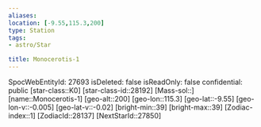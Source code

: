 ```yaml
---
aliases: 
location: [-9.55,115.3,200]
type: Station
tags:
- astro/Star

title: Monocerotis-1
---
```

SpocWebEntityId: 27693
isDeleted: false
isReadOnly: false
confidential: public
[star-class::K0]
[star-class-id::28192]
[Mass-sol::]
[name::Monocerotis-1]
[geo-alt::200]
[geo-lon::115.3]
[geo-lat::-9.55]
[geo-lon-v::-0.005]
[geo-lat-v::-0.02]
[bright-min::39]
[bright-max::39]
[Zodiac-index::1]
[ZodiacId::28137]
[NextStarId::27850]



